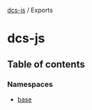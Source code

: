 [dcs-js](README.md) / Exports

# dcs-js

## Table of contents

### Namespaces

- [base](modules/base.md)
